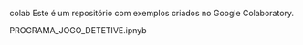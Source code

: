 colab
Este é um repositório com exemplos criados no Google Colaboratory.

PROGRAMA_JOGO_DETETIVE.ipnyb
